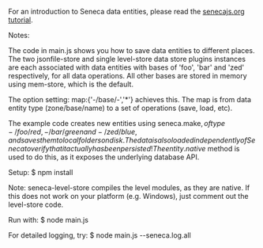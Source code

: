 
For an introduction to Seneca data entities, please read the
[senecajs.org tutorial](http://senecajs.org/data-entities.html).


Notes:

The code in main.js shows you how to save data entities to different
places. The two jsonfile-store and single level-store data store
plugins instances are each associated with data entities with bases of
'foo', 'bar' and 'zed' respectively, for all data operations. All
other bases are stored in memory using mem-store, which is the
default.

The option setting: map:{'-/base/-','*'} achieves this. The map is
from data entity type (zone/base/name) to a set of operations (save,
load, etc).

The example code creates new entities using seneca.make$, of type
-/foo/red, -/bar/green and -/zed/blue, and saves them to local folders
on disk. The data is also loaded independently of Seneca to verify
that it actually has been persisted! The entity.native$ method is used
to do this, as it exposes the underlying database API.


Setup:
$ npm install

Note: seneca-level-store compiles the level modules, as they are
native.  If this does not work on your platform (e.g. Windows), just
comment out the level-store code.

Run with:
$ node main.js

For detailed logging, try:
$ node main.js --seneca.log.all


